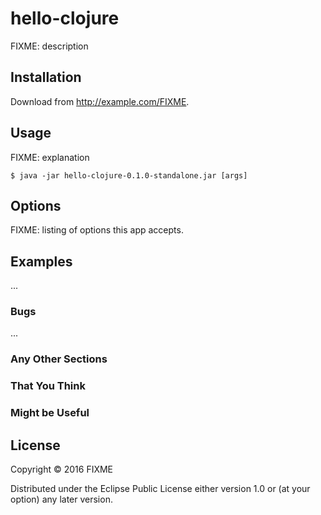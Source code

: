 # hello-clojure

FIXME: description

## Installation

Download from http://example.com/FIXME.

## Usage

FIXME: explanation

    $ java -jar hello-clojure-0.1.0-standalone.jar [args]

## Options

FIXME: listing of options this app accepts.

## Examples

...

### Bugs

...

### Any Other Sections
### That You Think
### Might be Useful

## License

Copyright © 2016 FIXME

Distributed under the Eclipse Public License either version 1.0 or (at
your option) any later version.

